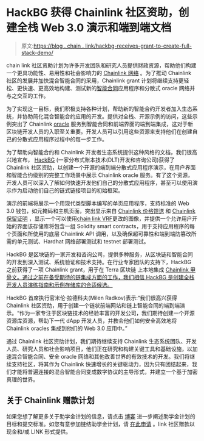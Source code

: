 # HackBG 获得 Chainlink 社区资助，创建全栈 Web 3.0 演示和端到端文档

> 原文:[https://blog . chain . link/hackbg-receives-grant-to-create-full-stack-demo/](https://blog.chain.link/hackbg-receives-grant-to-create-full-stack-demo/)

chain link 社区资助计划为许多开发团队和研究人员提供财政资源，帮助他们构建一个更具功能性、易用性和社会影响力的 [Chainlink 网络](https://chain.link/) 。为了推动 Chainlink 社区的发展并加快混合智能合同的采用，Chainlink grant 计划将继续支持更轻松、更快速、更高效地构建、测试新的[智能合同](https://chain.link/education/smart-contracts)应用程序和分散式 oracle 网络并与之交互的工作。

为了实现这一目标，我们积极支持各种计划，帮助新的智能合约开发者加入生态系统，并协助简化混合智能合约应用的开发。提供对全栈、开源示例的访问，这些示例突出了 Chainlink [oracle](https://chain.link/education/blockchain-oracles) 服务到智能合同和前端界面的端到端集成，这对于新区块链开发人员的入职至关重要。开发人员可以引用这些资源来支持他们在创建自己的分散式应用程序过程中的每一步工作。

为了帮助向智能合约和 Chainlink 开发者生态系统提供这种风格的文档，我们很高兴地宣布， [HackBG](https://hack.bg/) (一家分布式账本技术(DLT)开发和咨询公司)获得了 Chainlink 社区资助，以创建一个开源的端到端分散式应用程序演示，在用户界面和智能合约级别的完整工作场景中展示 Chainlink oracle 服务。有了这个资源，开发人员可以深入了解如何快速开发他们自己的分散式应用程序，甚至可以使用演示作为启动他们自己的链式链接项目的初始框架。

演示的前端将展示一个用现代类型脚本编写的单页应用程序，支持标准的 Web 3.0 钱包，如元掩码和主机页面，突出显示来自 [Chainlink 价格馈送](https://chain.link/solutions/defi) 和 [Chainlink 保留证明](https://chain.link/solutions/proof-of-reserve) ，显示一个可以使用[chain link VRF](https://chain.link/solutions/chainlink-vrf)更改的图像，并提供一个允许用户开始的界面该存储库将包含一组 Solidity smart contracts，用于支持应用程序的每个页面和所使用的底层 Chainlink API 调用，以及确保超可靠性和端到端防篡改所需的单元测试、Hardhat 网络部署测试和 testnet 部署测试。

HackBG 是区块链的一家开发和咨询公司，提供多种服务，从区块链和智能合同的开发到深入测试、系统验证和技术支持。在行业专家团队的支持下，HackBG 之前获得了一项 Chainlink grant，用于在 Terra 区块链 上本地集成 [Chainlink 甲骨文。通过之前在备受期待的链集成方面的工作，我们相信 HackBG 是创建全栈开发人员演练指南和示例存储库的合适候选。](https://blog.chain.link/hack-bg-receives-grant-for-native-integration-of-chainlink-on-terra/)

HackBG 首席执行官米伦·拉德科夫(Milen Radkov)表示:“我们很高兴获得 Chainlink 社区资助，用于创建一个链状前端网站和链上智能合同的端到端演示。“作为一家专注于区块链技术的经验丰富的开发公司，我们期待创建一个开源资源库资源，帮助下一代 dApp 开发人员，并教会他们如何安全高效地将 Chainlink oracles 集成到他们的 Web 3.0 应用中。”

通过 Chainlink 社区资助计划，我们期待继续支持 Chainlink 生态系统团队、开发人员、研究人员和社会影响项目，他们正在研究和构建关键工具和基础设施，以加速混合智能合同、安全 oracle 网络和其他改善世界的有效技术的开发。我们将继续支持社区，将其作为 Chainlink 快速增长的关键驱动力，因为只有团结起来，我们才能将普遍连接的混合智能合同变成数字协议的主导形式，并建立一个基于加密真理的世界。

## 关于 Chainlink 赠款计划

如果您想了解更多关于助学金计划的信息，请点击 [博客](https://blog.chain.link/introducing-the-chainlink-community-grant-program/) 进一步阐述助学金计划的目标和提交标准。如您有意参加链结助学金计划，请 [在此申请](https://chainlinkgrants.typeform.com/to/efEbsq) 。link 社区赠款以现金和/或 LINK 形式提供。
